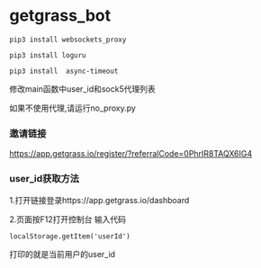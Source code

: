 # getgrass_bot

`pip3 install websockets_proxy`


`pip3 install loguru`

`pip3 install  async-timeout`


修改main函数中user_id和sock5代理列表

如果不使用代理,请运行no_proxy.py


### 邀请链接

https://app.getgrass.io/register/?referralCode=0PhrIR8TAQX6IG4

### user_id获取方法

1.打开链接登录https://app.getgrass.io/dashboard

2.页面按F12打开控制台 输入代码

`localStorage.getItem('userId')`

打印的就是当前用户的user_id
